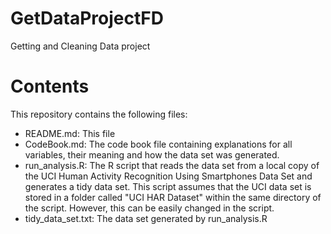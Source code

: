 # GetDataProjectFD
Getting and Cleaning Data project

# Contents
This repository contains the following files:
* README.md: This file
* CodeBook.md: The code book file containing explanations for all variables, their meaning and how the data set was generated.
* run_analysis.R: The R script that reads the data set from a local copy of the UCI Human Activity Recognition Using Smartphones Data Set and generates a tidy data set. This script assumes that the UCI data set is stored in a folder called "UCI HAR Dataset" within the same directory of the script. However, this can be easily changed in the script.
* tidy_data_set.txt: The data set generated by run_analysis.R
